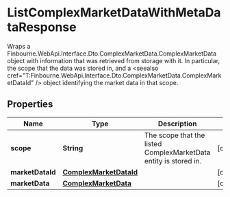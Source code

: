 

# ListComplexMarketDataWithMetaDataResponse

Wraps a Finbourne.WebApi.Interface.Dto.ComplexMarketData.ComplexMarketData object with information that was retrieved from storage with it.  In particular,  the scope that the data was stored in,  and a <seealso cref=\"T:Finbourne.WebApi.Interface.Dto.ComplexMarketData.ComplexMarketDataId\" /> object identifying the market data in that scope.

## Properties

| Name | Type | Description | Notes |
|------------ | ------------- | ------------- | -------------|
|**scope** | **String** | The scope that the listed ComplexMarketData entity is stored in. |  [optional] |
|**marketDataId** | [**ComplexMarketDataId**](ComplexMarketDataId.md) |  |  [optional] |
|**marketData** | [**ComplexMarketData**](ComplexMarketData.md) |  |  [optional] |



